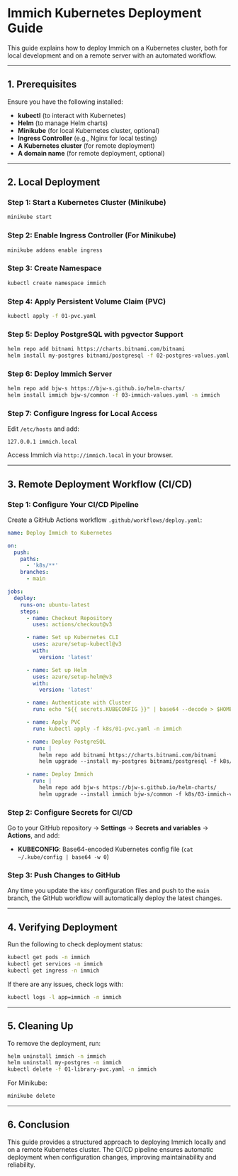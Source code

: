 # Immich Kubernetes Deployment Guide

This guide explains how to deploy Immich on a Kubernetes cluster, both for local development and on a remote server with an automated workflow.

---

## **1. Prerequisites**

Ensure you have the following installed:

- **kubectl** (to interact with Kubernetes)
- **Helm** (to manage Helm charts)
- **Minikube** (for local Kubernetes cluster, optional)
- **Ingress Controller** (e.g., Nginx for local testing)
- **A Kubernetes cluster** (for remote deployment)
- **A domain name** (for remote deployment, optional)

---

## **2. Local Deployment**

### **Step 1: Start a Kubernetes Cluster (Minikube)**

```sh
minikube start
```

### **Step 2: Enable Ingress Controller (For Minikube)**

```sh
minikube addons enable ingress
```

### **Step 3: Create Namespace**

```sh
kubectl create namespace immich
```

### **Step 4: Apply Persistent Volume Claim (PVC)**

```sh
kubectl apply -f 01-pvc.yaml
```

### **Step 5: Deploy PostgreSQL with pgvector Support**

```sh
helm repo add bitnami https://charts.bitnami.com/bitnami
helm install my-postgres bitnami/postgresql -f 02-postgres-values.yaml -n immich
```

### **Step 6: Deploy Immich Server**

```sh
helm repo add bjw-s https://bjw-s.github.io/helm-charts/
helm install immich bjw-s/common -f 03-immich-values.yaml -n immich
```

### **Step 7: Configure Ingress for Local Access**

Edit `/etc/hosts` and add:

```
127.0.0.1 immich.local
```

Access Immich via `http://immich.local` in your browser.

---

## **3. Remote Deployment Workflow (CI/CD)**

### **Step 1: Configure Your CI/CD Pipeline**

Create a GitHub Actions workflow `.github/workflows/deploy.yaml`:

```yaml
name: Deploy Immich to Kubernetes

on:
  push:
    paths:
      - 'k8s/**'
    branches:
      - main

jobs:
  deploy:
    runs-on: ubuntu-latest
    steps:
      - name: Checkout Repository
        uses: actions/checkout@v3

      - name: Set up Kubernetes CLI
        uses: azure/setup-kubectl@v3
        with:
          version: 'latest'

      - name: Set up Helm
        uses: azure/setup-helm@v3
        with:
          version: 'latest'

      - name: Authenticate with Cluster
        run: echo "${{ secrets.KUBECONFIG }}" | base64 --decode > $HOME/.kube/config

      - name: Apply PVC
        run: kubectl apply -f k8s/01-pvc.yaml -n immich

      - name: Deploy PostgreSQL
        run: |
          helm repo add bitnami https://charts.bitnami.com/bitnami
          helm upgrade --install my-postgres bitnami/postgresql -f k8s/02-postgres-values.yaml -n immich

      - name: Deploy Immich
        run: |
          helm repo add bjw-s https://bjw-s.github.io/helm-charts/
          helm upgrade --install immich bjw-s/common -f k8s/03-immich-values.yaml -n immich
```

### **Step 2: Configure Secrets for CI/CD**

Go to your GitHub repository → **Settings** → **Secrets and variables** → **Actions**, and add:

- **KUBECONFIG**: Base64-encoded Kubernetes config file (`cat ~/.kube/config | base64 -w 0`)

### **Step 3: Push Changes to GitHub**

Any time you update the `k8s/` configuration files and push to the `main` branch, the GitHub workflow will automatically deploy the latest changes.

---

## **4. Verifying Deployment**

Run the following to check deployment status:

```sh
kubectl get pods -n immich
kubectl get services -n immich
kubectl get ingress -n immich
```

If there are any issues, check logs with:

```sh
kubectl logs -l app=immich -n immich
```

---

## **5. Cleaning Up**

To remove the deployment, run:

```sh
helm uninstall immich -n immich
helm uninstall my-postgres -n immich
kubectl delete -f 01-library-pvc.yaml -n immich
```

For Minikube:

```sh
minikube delete
```

---

## **6. Conclusion**

This guide provides a structured approach to deploying Immich locally and on a remote Kubernetes cluster. The CI/CD pipeline ensures automatic deployment when configuration changes, improving maintainability and reliability.

